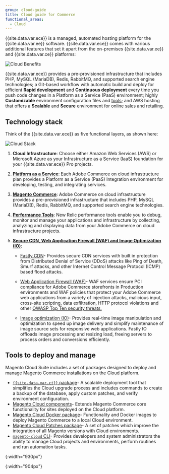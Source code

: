 ```yaml
---
group: cloud-guide
title: Cloud guide for Commerce
functional_areas:
  - Cloud
---
```


{{site.data.var.ece}} is a managed, automated hosting platform for the {{site.data.var.ee}} software. {{site.data.var.ece}} comes with various additional features that set it apart from the on-premises {{site.data.var.ee}} and {{site.data.var.ce}} platforms:

![Cloud Benefits]

{{site.data.var.ece}} provides a pre-provisioned infrastructure that includes PHP, MySQL (MariaDB), Redis, RabbitMQ, and supported search engine technologies; a Git-based workflow with automatic build and deploy for efficient **Rapid development** and **Continuous deployment** every time you push code changes in a Platform as a Service (PaaS) environment; highly **Customizable** environment configuration files and [tools](#ece-tools-package); and AWS hosting that offers a **Scalable** and **Secure** environment for online sales and retailing.

## Technology stack

Think of the {{site.data.var.ece}} as five functional layers, as shown here:

![Cloud Stack]

1. **Cloud Infrastructure**: Choose either Amazon Web Services (AWS) or Microsoft Azure as your Infrastructure as a Service (IaaS) foundation for your {{site.data.var.ece}} Pro projects.
1. [**Platform as a Service**](https://devdocs.magento.com/cloud/architecture/cloud-architecture.html):  Each Adobe Commerce on cloud infrastructure plan provides a Platform as a Service (PaaS) Integration environment for developing, testing, and integrating services.
1. [**Magento Commerce**](https://devdocs.magento.com/cloud/requirements/cloud-requirements.html#cloud-arch-software):  Adobe Commerce on cloud infrastructure provides a pre-provisioned infrastructure that includes PHP, MySQL (MariaDB), Redis, RabbitMQ, and supported search engine technologies.
1. [**Performance Tools**](https://devdocs.magento.com/cloud/project/new-relic.html):  New Relic performance tools enable you to debug, monitor and manage your applications and infrastructure by collecting, analyzing and displaying data from your Adobe Commerce on cloud infrastructure projects.
1. [**Secure CDN, Web Application Firewall (WAF) and Image Optimization (IO)**](https://devdocs.magento.com/cloud/cdn/cloud-fastly.html):

   -  [Fastly CDN](https://devdocs.magento.com/cloud/cdn/cloud-fastly.html#ddos-protection)- Provides secure CDN services with built in protection from Distributed Denial of Service (DDoS) attacks like Ping of Death, Smurf attacks, and other Internet Control Message Protocol (ICMP) based flood attacks.  

   -  [Web Application Firewall (WAF)](https://devdocs.magento.com/cloud/cdn/fastly-waf-service.html)- WAF services ensure PCI compliance for Adobe Commerce storefronts in  Production environments and WAF policies that protect your Adobe Commerce web applications from a variety of injection attacks, malicious input, cross-site scripting, data exfiltration, HTTP protocol violations and other [OWASP Top Ten security threats.](https://www.owasp.org/index.php/Top_Ten)

   -  [Image optimization (IO)](https://devdocs.magento.com/cloud/cdn/fastly-image-optimization.html)- Provides real-time image manipulation and optimization to speed up image delivery and simplify maintenance of image source sets for responsive web applications. Fastly IO offloads image processing and resizing load, freeing servers to process orders and conversions efficiently.

## Tools to deploy and manage
Magento Cloud Suite includes a set of packages designed to deploy and manage Magento Commerce installations on the Cloud platform.

-  [`{{site.data.var.ct}}` package](https://devdocs.magento.com/cloud/reference/ece-tools-reference.html)- A scalable deployment tool that simplifies the Cloud upgrade process and includes commands to create a backup of the database, apply custom patches, and verify environment configuration.
-  [Magento Cloud components](https://github.com/magento/magento-cloud-components)- Extends Magento Commerce core functionality for sites deployed on the Cloud platform.
-  [Magento Cloud Docker package](https://devdocs.magento.com/cloud/docker/docker-quick-reference.html#magento-cloud-docker-cli)- Functionality and Docker images to deploy Magento Commerce to a local Cloud environment.
-  [Magento Cloud Patches package](https://github.com/magento/magento-cloud-patches)- A set of patches which improve the integration of all Magento versions with Cloud environments.
-  [`magento-cloud` CLI](https://devdocs.magento.com/cloud/reference/cli-ref-topic.html)- Provides developers and system administrators the ability to manage Cloud projects and environments, perform routines and run automation tasks.

<!-- Link definitions -->

[Cloud Benefits]: {{site.baseurl}}/common/images/cloud/CloudBenefits.svg
{:width="930px"}

[Cloud Stack]: {{site.baseurl}}/common/images/cloud/CloudStack.svg
{:width="904px"}

[ece]: reference/ece-tools-reference.html

